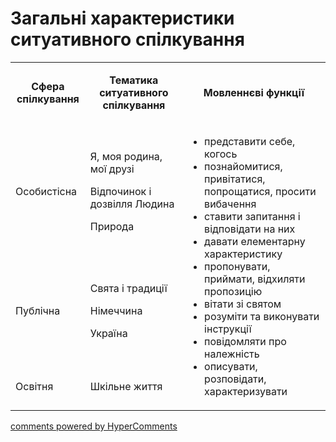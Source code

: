 <div id="hypercomments_widget" class="js-hypercomments-widget invisible"></div>

# Загальні характеристики ситуативного спілкування

<table width="661">
<tbody>
<tr>
<td style="text-align: center;" width="113">
<p><strong>Сфера спілкування</strong></p>
</td>
<td style="text-align: center;" width="208">
<p><strong>Тематика ситуативного спілкування</strong></p>
</td>
<td style="text-align: center;" width="340">
<p><strong>Мовленнєві функції</strong></p>
</td>
</tr>
<tr>
<td width="113">
<p>Особистісна</p>
</td>
<td width="208">
<p>Я, моя родина, мої друзі</p>
<p>Відпочинок і дозвілля Людина</p>
<p>Природа</p>
</td>
<td rowspan="3" width="340">
<ul>
<li>представити себе, когось</li>
<li>познайомитися, привітатися, попрощатися, просити вибачення</li>
<li>ставити запитання і відповідати на них</li>
<li>давати елементарну характеристику</li>
<li>пропонувати, приймати, відхиляти пропозицію</li>
<li>вітати зі святом</li>
<li>розуміти та виконувати інструкції</li>
<li>повідомляти про належність</li>
<li>описувати, розповідати, характеризувати</li>
</ul>
</td>
</tr>
<tr>
<td width="113">
<p>Публічна</p>
</td>
<td width="208">
<p>Свята і традиції</p>
<p>Німеччина</p>
<p>Україна</p>
</td>
</tr>
<tr>
<td width="113">
<p>Освітня</p>
</td>
<td width="208">
<p>Шкільне життя</p>
</td>
</tr>
</tbody>
</table>

<div class="js-hypercomments-container">
    <a href="http://hypercomments.com" class="hc-link" title="comments widget">comments powered by HyperComments</a>
</div>